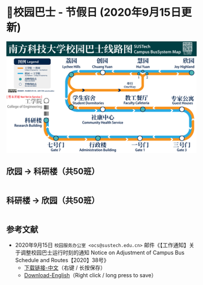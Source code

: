 # 🚌校园巴士 - 节假日 (2020年9月15日更新)

<a data-fancybox title="" href="https://cdn.jsdelivr.net/gh/sustc/sustech-online-ng@master/docs/transport/busline2.png">![](./busline2.png)</a>

## 欣园 → 科研楼（共50班）

<ClientOnly>

<div id="bus-table-hl2rb">
    <table class="dataTable" id="holi-bus-hl2rb">
    </table>
</div>

</ClientOnly>

## 科研楼 → 欣园（共50班）

<ClientOnly>
<div id="bus-table-rb2hl">
    <table class="dataTable" id="holi-bus-rb2hl">
    </table>
</div>
</ClientOnly>

## 参考文献

* 2020年9月15日 `校园服务办公室 <ocs@sustech.edu.cn>` 邮件《【工作通知】关于调整校园巴士运行时刻的通知 Notice on Adjustment of Campus Bus Schedule and Routes【2020】38号》
    * [下载链接-中文](https://cdn.jsdelivr.net/gh/sustc/sustech-online-ng@master/docs/transport/Campus_Bus_Schedule_2020_09_CN.pdf)（右键 / 长按保存）
    * [Download-English](https://cdn.jsdelivr.net/gh/sustc/sustech-online-ng@master/docs/transport/Campus_Bus_Schedule_2020_09_EN.pdf)（Right click / long press to save）

<script>
  export default {
    mounted () {
function getTime(MinBefore) {
    // 获取x分钟前的时间
    var date = new Date();
    date.setMinutes(date.getMinutes() - MinBefore);
    var h = date.getHours();
    var hour = (h < 10) ? "0" + h : h;
    var m = date.getMinutes();
    var min = (m < 10) ? "0" + m : m;
    return hour + ":" + min;
}

function update_bus_status(bus_time_table) {
    var now_20 = getTime(20);
    var now = getTime(0);
    var now_row_index = 0;
    for (var i = 0, len = bus_time_table.length; i < len; i++) {
        if (bus_time_table[i][0] < now_20) {
            bus_time_table[i][2] = "已到达";
            now_row_index = i;
        } else if (bus_time_table[i][0] < now) {
            bus_time_table[i][2] = "在途中";
        } else {
            bus_time_table[i][2] = "未发车";
        }
    }
    return { "row": now_row_index, "now_table": bus_time_table }
}

// 欣园 → 科研楼
var busdata_hl2rb= [
    ["07:00", "", ""],
    ["07:20", "", ""],
    ["07:40", "", ""],
    ["08:00", "", ""],
    ["08:20", "", ""],
    ["08:40", "", ""],
    ["09:00", "", ""],
    ["09:15", "", ""],
    ["09:30", "", ""],
    ["09:45", "", ""],
    ["10:00", "", ""],
    ["10:15", "", ""],
    ["10:30", "", ""],
    ["10:45", "", ""],
    ["11:00", "", ""],
    ["11:15", "", ""],
    ["11:30", "", ""],
    ["11:45", "", ""],
    ["12:00", "", ""],
    ["12:20", "", ""],
    ["12:40", "", ""],
    ["13:00", "", ""],
    ["13:20", "", ""],
    ["13:40", "", ""],
    ["14:00", "", ""],
    ["14:20", "", ""],
    ["14:40", "", ""],
    ["15:00", "", ""],
    ["15:20", "", ""],
    ["15:40", "", ""],
    ["16:00", "", ""],
    ["16:20", "", ""],
    ["16:40", "", ""],
    ["17:00", "", ""],
    ["17:20", "", ""],
    ["17:40", "", ""],
    ["18:00", "", ""],
    ["18:15", "", ""],
    ["18:30", "", ""],
    ["18:45", "", ""],
    ["19:00", "", ""],
    ["19:20", "", ""],
    ["19:40", "", ""],
    ["20:00", "", ""],
    ["20:20", "", ""],
    ["20:40", "", ""],
    ["21:00", "", ""],
    ["21:20", "", ""],
    ["21:40", "", ""],
    ["22:00", "", ""],
];


// 科研楼 → 欣园
var busdata_rb2hl = [
    ["07:20", "", ""],
    ["07:40", "", ""],
    ["08:00", "", ""],
    ["08:20", "", ""],
    ["08:40", "", ""],
    ["09:00", "", ""],
    ["09:15", "", ""],
    ["09:30", "", ""],
    ["09:45", "", ""],
    ["10:00", "", ""],
    ["10:15", "", ""],
    ["10:30", "", ""],
    ["10:45", "", ""],
    ["11:00", "", ""],
    ["11:15", "", ""],
    ["11:30", "", ""],
    ["11:45", "", ""],
    ["12:00", "", ""],
    ["12:20", "", ""],
    ["12:40", "", ""],
    ["13:00", "", ""],
    ["13:20", "", ""],
    ["13:40", "", ""],
    ["14:00", "", ""],
    ["14:20", "", ""],
    ["14:40", "", ""],
    ["15:00", "", ""],
    ["15:20", "", ""],
    ["15:40", "", ""],
    ["16:00", "", ""],
    ["16:20", "", ""],
    ["16:40", "", ""],
    ["17:00", "", ""],
    ["17:20", "", ""],
    ["17:40", "", ""],
    ["18:00", "", ""],
    ["18:15", "", ""],
    ["18:30", "", ""],
    ["18:45", "", ""],
    ["19:00", "", ""],
    ["19:20", "", ""],
    ["19:40", "", ""],
    ["20:00", "", ""],
    ["20:20", "", ""],
    ["20:40", "", ""],
    ["21:00", "", ""],
    ["21:20", "", ""],
    ["21:40", "", ""],
    ["22:00", "", ""],
    ["22:20", "", ""],
];


function build_all_table() {
    if ($.fn.DataTable.isDataTable('#hl2rb')) {
        return;
    }

    var dtb_config = {
        scrollY: 300,
        paging: false,
        searching: false,
        bFilter: false,
        info: false,
        columns: [
            { title: "发车时间" },
            { title: "平时/高峰", "orderable": false },
            { title: "状态", "orderable": false },
        ],
        rowCallback: function (row, data, index) {
            if (data[2] == "已到达") {
                $('td', row).css('background-color', '#003f43'); // SUSTech dark green
                $('td', row).css('color', '#FFFFFF');
            }
            else if (data[2] == "未发车") {
                $('td', row).css('background-color', '#FFFFFF'); // SUSTech dark green
                $('td', row).css('color', '#2c3e50');
            }            
            else if (data[2] == "在途中") {
                $('td', row).css('background-color', '#ed6c00'); // SUSTech orange
                $('td', row).each(function () {
                    $(this).html('<b>' + $(this).text() + '</b>');
                });
            }
        }
    }
    
    // high land - research building
    var tmp = update_bus_status(busdata_hl2rb);
    busdata_hl2rb = tmp.now_table;
    var now_bus_row_hl2rb = tmp.row;
    var ins_table_hl2rb = $('#holi-bus-hl2rb').DataTable($.extend(true, { data: busdata_hl2rb }, dtb_config));
    var now_bus_offset = $(ins_table_hl2rb.row(Math.min(now_bus_row_hl2rb, busdata_hl2rb.length)).node()).offset().top - $(ins_table_hl2rb.row(0).node()).offset().top;
    $("#bus-table-hl2rb .dataTables_scrollBody").scrollTop(now_bus_offset);
    
    // research building - high land
    var tmp = update_bus_status(busdata_rb2hl);
    busdata_rb2hl = tmp.now_table;
    var now_bus_row_rb2hl = tmp.row;
    var ins_table_rb2hl = $('#holi-bus-rb2hl').DataTable($.extend(true, { data: busdata_rb2hl }, dtb_config));
    var now_bus_offset = $(ins_table_rb2hl.row(Math.min(now_bus_row_rb2hl, busdata_rb2hl.length)).node()).offset().top - $(ins_table_rb2hl.row(0).node()).offset().top;
    $("#bus-table-rb2hl .dataTables_scrollBody").scrollTop(now_bus_offset);

}

document.addEventListener('DOMContentLoaded', build_all_table, false);

$(document).ready(function () {
    build_all_table();
});
    }
  }
</script>
